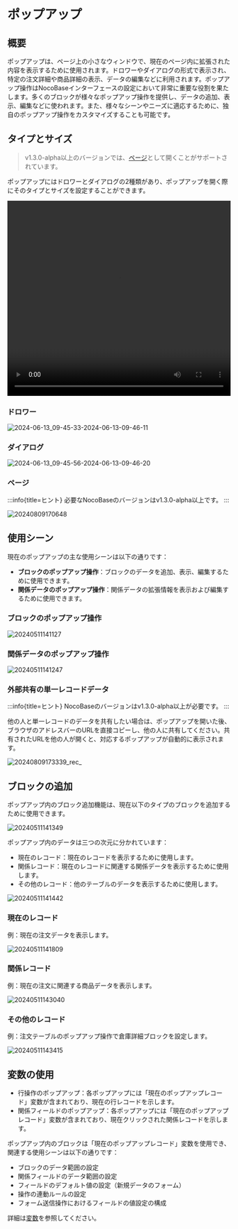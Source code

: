 # ポップアップ

## 概要

ポップアップは、ページ上の小さなウィンドウで、現在のページ内に拡張された内容を表示するために使用されます。ドロワーやダイアログの形式で表示され、特定の注文詳細や商品詳細の表示、データの編集などに利用されます。ポップアップ操作はNocoBaseインターフェースの設定において非常に重要な役割を果たします。多くのブロックが様々なポップアップ操作を提供し、データの追加、表示、編集などに使われます。また、様々なシーンやニーズに適応するために、独自のポップアップ操作をカスタマイズすることも可能です。

## タイプとサイズ

> v1.3.0-alpha以上のバージョンでは、[ページ](/handbook/ui/pop-up#ページ)として開くことがサポートされています。

ポップアップにはドロワーとダイアログの2種類があり、ポップアップを開く際にそのタイプとサイズを設定することができます。

<video width="100%" height="440" controls>
 <source src="https://static-docs.nocobase.com/z-2024-06-13-09.43.42-2024-06-13-09-44-18.mp4">
</video>

### ドロワー

![2024-06-13_09-45-33-2024-06-13-09-46-11](https://static-docs.nocobase.com/2024-06-13_09-45-33-2024-06-13-09-46-11.png)

### ダイアログ

![2024-06-13_09-45-56-2024-06-13-09-46-20](https://static-docs.nocobase.com/2024-06-13_09-45-56-2024-06-13-09-46-20.png)

### ページ

:::info{title=ヒント}
必要なNocoBaseのバージョンはv1.3.0-alpha以上です。
:::

![20240809170648](https://static-docs.nocobase.com/20240809170648.png)

## 使用シーン

現在のポップアップの主な使用シーンは以下の通りです：

- **ブロックのポップアップ操作**：ブロックのデータを追加、表示、編集するために使用できます。
- **関係データのポップアップ操作**：関係データの拡張情報を表示および編集するために使用できます。

### ブロックのポップアップ操作

![20240511141127](https://static-docs.nocobase.com/20240511141127.png)

### 関係データのポップアップ操作

![20240511141247](https://static-docs.nocobase.com/20240511141247.png)

### 外部共有の単一レコードデータ

:::info{title=ヒント}
NocoBaseのバージョンはv1.3.0-alpha以上が必要です。
:::

他の人と単一レコードのデータを共有したい場合は、ポップアップを開いた後、ブラウザのアドレスバーのURLを直接コピーし、他の人に共有してください。共有されたURLを他の人が開くと、対応するポップアップが自動的に表示されます。

![20240809173339_rec_](https://static-docs.nocobase.com/20240809173339_rec_.gif)

## ブロックの追加

ポップアップ内のブロック追加機能は、現在以下のタイプのブロックを追加するために使用できます。

![20240511141349](https://static-docs.nocobase.com/20240511141349.png)

ポップアップ内のデータは三つの次元に分かれています：

- 現在のレコード：現在のレコードを表示するために使用します。
- 関係レコード：現在のレコードに関連する関係データを表示するために使用します。
- その他のレコード：他のテーブルのデータを表示するために使用します。

![20240511141442](https://static-docs.nocobase.com/20240511141442.png)

### 現在のレコード

例：現在の注文データを表示します。

![20240511141809](https://static-docs.nocobase.com/20240511141809.gif)

### 関係レコード

例：現在の注文に関連する商品データを表示します。

![20240511143040](https://static-docs.nocobase.com/20240511143040.gif)

### その他のレコード

例：注文テーブルのポップアップ操作で倉庫詳細ブロックを設定します。

![20240511143415](https://static-docs.nocobase.com/20240511143415.gif)

## 変数の使用

- 行操作のポップアップ：各ポップアップには「現在のポップアップレコード」変数が含まれており、現在の行レコードを示します。
- 関係フィールドのポップアップ：各ポップアップには「現在のポップアップレコード」変数が含まれており、現在クリックされた関係レコードを示します。

ポップアップ内のブロックは「現在のポップアップレコード」変数を使用でき、関連する使用シーンは以下の通りです：

- ブロックのデータ範囲の設定
- 関係フィールドのデータ範囲の設定
- フィールドのデフォルト値の設定（新規データのフォーム）
- 操作の連動ルールの設定
- フォーム送信操作におけるフィールドの値設定の構成

詳細は[変数](/handbook/ui/variables)を参照してください。

